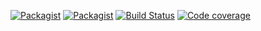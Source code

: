 [![Packagist](https://img.shields.io/packagist/v/prgtw/sqldatetime.svg)](https://packagist.org/packages/prgtw/sqldatetime)
[![Packagist](https://img.shields.io/packagist/l/prgtw/sqldatetime.svg)](https://packagist.org/packages/prgtw/sqldatetime)
[![Build Status](https://travis-ci.org/prgTW/sqldatetime.svg?branch=master)](https://travis-ci.org/prgTW/sqldatetime)
[![Code coverage](https://codecov.io/gh/prgTW/sqldatetime/branch/master/graph/badge.svg)](https://codecov.io/gh/prgTW/sqldatetime)
